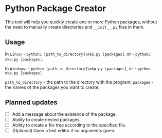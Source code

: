 # Python Package Creator

This tool will help you quickly create one or more Python packages,
without the need to manually create directories and `__init__.py` files in them.

## Usage

In `Linux`:
    - `python3 [path_to_directory]\mkp.py [packages]`, or
    - `python3 mkp.py [packages]`.

In `Windows`:
    - `python [path_to_directory]\mkp.py [packages]`, or
    - `python mkp.py [packages]`

`path_to_directory` - the path to the directory with the program;
`packages` - the names of the packages you want to create;

## Planned updates

  - [ ] Add a message about the existence of the package.
  - [ ] Ability to create nested packages.
  - [ ] Ability to create a file tree according to the specified file.
  - [ ] \(Optional) Open a text editor if no arguments given.